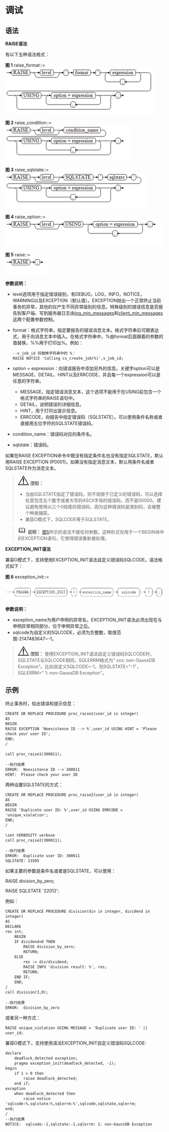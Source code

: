 # 调试<a name="ZH-CN_TOPIC_0289899819"></a>

## 语法<a name="zh-cn_topic_0283137518_zh-cn_topic_0237122256_zh-cn_topic_0059777683_s74daa5f17f364352aa643a41e14579e1"></a>

**RAISE语法**

有以下五种语法格式：

**图 1**  raise\_format::=<a name="zh-cn_topic_0283137518_zh-cn_topic_0237122256_zh-cn_topic_0059777683_f6472e23fec9048d4ba578ba43c6695c1"></a>  
![](figures/raise_format.png "raise_format")

**图 2**  raise\_condition::=<a name="zh-cn_topic_0283137518_zh-cn_topic_0237122256_zh-cn_topic_0059777683_f6ac2ae7415ba4112b5c289de87c4d236"></a>  
![](figures/raise_condition.png "raise_condition")

**图 3**  raise\_sqlstate::=<a name="zh-cn_topic_0283137518_zh-cn_topic_0237122256_zh-cn_topic_0059777683_f91407ffec97e43fb870c74c5f81f6c0d"></a>  
![](figures/raise_sqlstate.png "raise_sqlstate")

**图 4**  raise\_option::=<a name="zh-cn_topic_0283137518_zh-cn_topic_0237122256_zh-cn_topic_0059777683_ffb6af581afa249b0b37f8bd8b97c55cd"></a>  
![](figures/raise_option.png "raise_option")

**图 5**  raise::=<a name="zh-cn_topic_0283137518_zh-cn_topic_0237122256_zh-cn_topic_0059777683_f6b9d7253ecad413e9ee92ba78199a6b4"></a>  
![](figures/raise.png "raise")

**参数说明：**

-   level选项用于指定错误级别，有DEBUG，LOG，INFO，NOTICE，WARNING以及EXCEPTION（默认值）。EXCEPTION抛出一个正常终止当前事务的异常，其他的仅产生不同异常级别的信息。特殊级别的错误信息是否报告到客户端、写到服务器日志由[log\_min\_messages](zh-cn_topic_0289900345.md#zh-cn_topic_0283137528_zh-cn_topic_0237124722_zh-cn_topic_0059778452_sc6c47ec8cc1b47e28be98dbb24b1b39a)和[client\_min\_messages](zh-cn_topic_0289900345.md#zh-cn_topic_0283137528_zh-cn_topic_0237124722_zh-cn_topic_0059778452_s2955da1f1cb24b0aa68ddc77700233e0)这两个配置参数控制。
-   format：格式字符串，指定要报告的错误消息文本。格式字符串后可跟表达式，用于向消息文本中插入。在格式字符串中，%由format后面跟着的参数的值替换，%%用于打印出%。例如：

    ```
    --v_job_id 将替换字符串中的 %：
    RAISE NOTICE 'Calling cs_create_job(%)',v_job_id;
    ```

-   option = expression：向错误报告中添加另外的信息。关键字option可以是MESSAGE、DETAIL、HINT以及ERRCODE，并且每一个expression可以是任意的字符串。
    -   MESSAGE，指定错误消息文本，这个选项不能用于在USING前包含一个格式字符串的RAISE语句中。
    -   DETAIL，说明错误的详细信息。
    -   HINT，用于打印出提示信息。
    -   ERRCODE，向报告中指定错误码（SQLSTATE）。可以使用条件名称或者直接用五位字符的SQLSTATE错误码。

-   condition\_name：错误码对应的条件名。
-   sqlstate：错误码。

如果在RAISE EXCEPTION命令中既没有指定条件名也没有指定SQLSTATE，默认用RAISE EXCEPTION \(P0001\)。如果没有指定消息文本，默认用条件名或者SQLSTATE作为消息文本。

>![](public_sys-resources/icon-notice.gif) **须知：** 
>-   当由SQLSTATE指定了错误码，则不局限于已定义的错误码，可以选择任意包含五个数字或者大写的ASCII字母的错误码，而不是00000。建议避免使用以三个0结尾的错误码，因为这种错误码是类别码，会被整个种类捕获。
>-   兼容O模式下，SQLCODE等于SQLSTATE。

>![](public_sys-resources/icon-note.gif) **说明：** 
>[图5](#zh-cn_topic_0283137518_zh-cn_topic_0237122256_zh-cn_topic_0059777683_f6b9d7253ecad413e9ee92ba78199a6b4)所示的语法不接任何参数。这种形式仅用于一个BEGIN块中的EXCEPTION语句，它使得错误重新被处理。

**EXCEPTION\_INIT语法**

兼容O模式下，支持使用EXCEPTION\_INIT语法自定义错误码SQLCODE。语法格式如下：

**图 6**  exception\_init::=<a name="fig1171943461612"></a>  


![](figures/捕获.png)

**参数说明：**

-   exception\_name为用户申明的异常名，EXCEPTION\_INIT语法必须出现在与申明异常相同部分，位于申明异常之后。
-   sqlcode为自定义的SQLCODE，必须为负整数，取值范围-2147483647\~-1。

>![](public_sys-resources/icon-notice.gif) **须知：** 
>使用EXCEPTION\_INIT语法自定义错误码SQLCODE时，SQLSTATE与SQLCODE相同，SQLERRM格式为" xxx: non-GaussDB Exception"。比如自定义SQLCODE=-1，则SQLSTATE="-1"，SQLERRM=" 1: non-GaussDB Exception"。

## 示例<a name="zh-cn_topic_0283137518_zh-cn_topic_0237122256_zh-cn_topic_0059777683_s962620630e7349e7b37b844648a267a1"></a>

终止事务时，给出错误和提示信息：

```
CREATE OR REPLACE PROCEDURE proc_raise1(user_id in integer)
AS 
BEGIN 
RAISE EXCEPTION 'Noexistence ID --> %',user_id USING HINT = 'Please check your user ID'; 
END; 
/

call proc_raise1(300011);

--执行结果
ERROR:  Noexistence ID --> 300011
HINT:  Please check your user ID
```

两种设置SQLSTATE的方式：

```
CREATE OR REPLACE PROCEDURE proc_raise2(user_id in integer)
AS 
BEGIN 
RAISE 'Duplicate user ID: %',user_id USING ERRCODE = 'unique_violation'; 
END; 
/

\set VERBOSITY verbose
call proc_raise2(300011);

--执行结果
ERROR:  Duplicate user ID: 300011
SQLSTATE: 23505
```

如果主要的参数是条件名或者是SQLSTATE，可以使用：

RAISE division\_by\_zero;

RAISE SQLSTATE '22012';

例如：

```
CREATE OR REPLACE PROCEDURE division(div in integer, dividend in integer) 
AS 
DECLARE 
res int; 
    BEGIN 
    IF dividend=0 THEN 
        RAISE division_by_zero; 
        RETURN; 
    ELSE 
        res := div/dividend; 
        RAISE INFO 'division result: %', res;
        RETURN; 
    END IF; 
    END; 
/
call division(3,0);

--执行结果
ERROR:  division_by_zero
```

或者另一种方式：

```
RAISE unique_violation USING MESSAGE = 'Duplicate user ID: ' || user_id;
```

兼容O模式下，支持使用语法EXCEPTION\_INIT自定义错误码SQLCODE:

```
declare
    deadlock_detected exception;
    pragma exception_init(deadlock_detected, -1);
begin
    if 1 > 0 then
        raise deadlock_detected;
    end if;
exception
    when deadlock_detected then
        raise notice 'sqlcode:%,sqlstate:%,sqlerrm:%',sqlcode,sqlstate,sqlerrm;
end;
/
--执行结果
NOTICE:  sqlcode:-1,sqlstate:-1,sqlerrm: 1: non-GaussDB Exception
```

